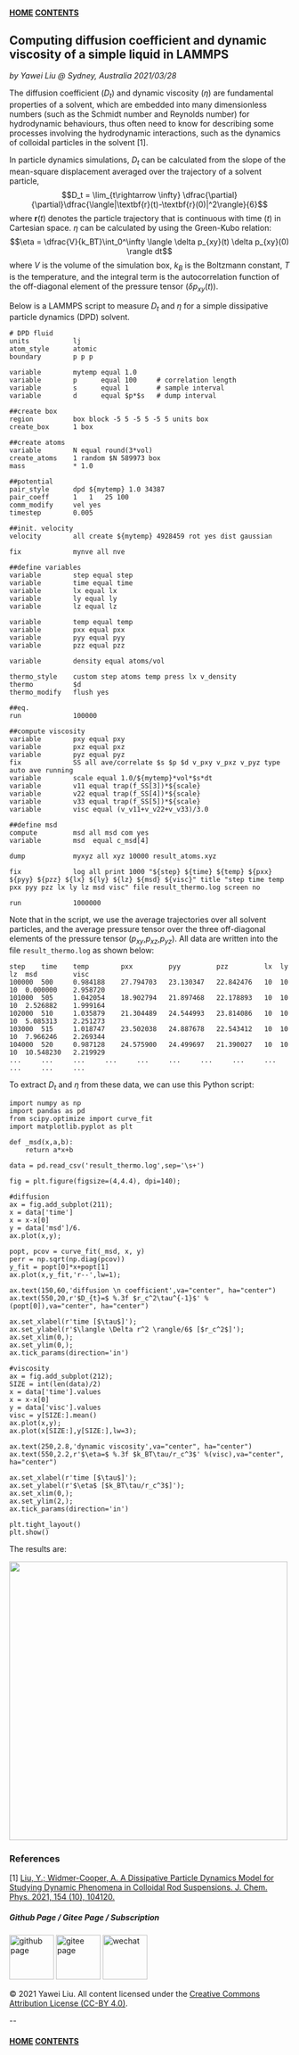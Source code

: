 #### [HOME](../../index.html) [CONTENTS](../index.html)

## Computing diffusion coefficient and dynamic viscosity of a simple liquid in LAMMPS
 
*by Yawei Liu  @ Sydney, Australia 2021/03/28*

The diffusion coefficient ($D_t$) and dynamic viscosity ($\eta$) are fundamental properties of a solvent, which are embedded into many dimensionless numbers (such as the Schmidt number and Reynolds number) for hydrodynamic behaviours, thus often need to know for describing some processes involving the hydrodynamic interactions, such as the dynamics of colloidal particles in the solvent [1].

In particle dynamics simulations, $D_t$ can be calculated from the slope of the mean-square displacement averaged over the trajectory of a solvent particle,
$$D_t = \lim_{t\rightarrow \infty} \dfrac{\partial}{\partial}\dfrac{\langle|\textbf{r}(t)-\textbf{r}(0)|^2\rangle}{6}$$
where $\textbf{r}(t)$ denotes the particle trajectory that is continuous with time ($t$) in Cartesian space. $\eta$ can be calculated by using the Green-Kubo relation:
$$\eta = \dfrac{V}{k_BT}\int_0^\infty \langle \delta p_{xy}(t) \delta p_{xy}(0) \rangle dt$$
where $V$ is the volume of the simulation box, $k_B$ is the Boltzmann constant, $T$ is the temperature, and the integral term is the autocorrelation function of the off-diagonal element of the pressure tensor ($\delta p_{xy}(t)$).

Below is a LAMMPS script to measure $D_t$ and $\eta$ for a simple dissipative particle dynamics (DPD) solvent.

```
# DPD fluid
units           lj
atom_style      atomic
boundary        p p p

variable        mytemp equal 1.0
variable        p      equal 100     # correlation length
variable        s      equal 1       # sample interval
variable        d      equal $p*$s   # dump interval

##create box
region          box block -5 5 -5 5 -5 5 units box
create_box      1 box

##create atoms
variable        N equal round(3*vol)
create_atoms    1 random $N 589973 box
mass            * 1.0

##potential
pair_style      dpd ${mytemp} 1.0 34387
pair_coeff      1   1   25 100
comm_modify     vel yes
timestep        0.005

##init. velocity
velocity        all create ${mytemp} 4928459 rot yes dist gaussian

fix             mynve all nve

##define variables
variable        step equal step
variable        time equal time
variable        lx equal lx
variable        ly equal ly
variable        lz equal lz

variable        temp equal temp
variable        pxx equal pxx
variable        pyy equal pyy
variable        pzz equal pzz

variable        density equal atoms/vol

thermo_style    custom step atoms temp press lx v_density
thermo          $d
thermo_modify   flush yes

##eq.
run             100000

##compute viscosity
variable        pxy equal pxy
variable        pxz equal pxz
variable        pyz equal pyz
fix             SS all ave/correlate $s $p $d v_pxy v_pxz v_pyz type auto ave running
variable        scale equal 1.0/${mytemp}*vol*$s*dt
variable        v11 equal trap(f_SS[3])*${scale}
variable        v22 equal trap(f_SS[4])*${scale}
variable        v33 equal trap(f_SS[5])*${scale}
variable        visc equal (v_v11+v_v22+v_v33)/3.0

##define msd
compute         msd all msd com yes
variable        msd  equal c_msd[4]

dump            myxyz all xyz 10000 result_atoms.xyz

fix             log all print 1000 "${step} ${time} ${temp} ${pxx} ${pyy} ${pzz} ${lx} ${ly} ${lz} ${msd} ${visc}" title "step time temp pxx pyy pzz lx ly lz msd visc" file result_thermo.log screen no

run             1000000
```
Note that in the script, we use the average trajectories over all solvent particles, and the average pressure tensor over the three off-diagonal elements of the pressure tensor ($p_{xy}$,$p_{xz}$,$p_{yz}$). All data are written into the file ```result_thermo.log``` as shown below:

```
step 	time 	temp 	    pxx 	    pyy 	    pzz 	    lx 	ly 	lz 	msd 	    visc
100000 	500 	0.984188 	27.794703 	23.130347 	22.842476 	10 	10 	10 	0.000000 	2.958720
101000 	505 	1.042054 	18.902794 	21.897468 	22.178893 	10 	10 	10 	2.526882 	1.999164
102000 	510 	1.035879 	21.304489 	24.544993 	23.814086 	10 	10 	10 	5.085313 	2.251273
103000 	515 	1.018747 	23.502038 	24.887678 	22.543412 	10 	10 	10 	7.966246 	2.269344
104000 	520 	0.987128 	24.575900 	24.499697 	21.390027 	10 	10 	10 	10.548230 	2.219929
... 	... 	... 	... 	... 	... 	... 	... 	... 	... 	... 	...
```

To extract $D_t$ and $\eta$ from these data, we can use this Python script:

```
import numpy as np 
import pandas as pd
from scipy.optimize import curve_fit
import matplotlib.pyplot as plt

def _msd(x,a,b):
    return a*x+b

data = pd.read_csv('result_thermo.log',sep='\s+')

fig = plt.figure(figsize=(4,4.4), dpi=140);

#diffusion
ax = fig.add_subplot(211);
x = data['time']
x = x-x[0]
y = data['msd']/6.
ax.plot(x,y);

popt, pcov = curve_fit(_msd, x, y)
perr = np.sqrt(np.diag(pcov))
y_fit = popt[0]*x+popt[1]
ax.plot(x,y_fit,'r--',lw=1);

ax.text(150,60,'diffusion \n coefficient',va="center", ha="center")
ax.text(550,20,r'$D_{t}=$ %.3f $r_c^2\tau^{-1}$' %(popt[0]),va="center", ha="center")

ax.set_xlabel(r'time [$\tau$]');
ax.set_ylabel(r'$\langle \Delta r^2 \rangle/6$ [$r_c^2$]');
ax.set_xlim(0,);
ax.set_ylim(0,);
ax.tick_params(direction='in')

#viscosity
ax = fig.add_subplot(212);
SIZE = int(len(data)/2)
x = data['time'].values
x = x-x[0]
y = data['visc'].values
visc = y[SIZE:].mean()
ax.plot(x,y);
ax.plot(x[SIZE:],y[SIZE:],lw=3);

ax.text(250,2.8,'dynamic viscosity',va="center", ha="center")
ax.text(550,2.2,r'$\eta=$ %.3f $k_BT\tau/r_c^3$' %(visc),va="center", ha="center")

ax.set_xlabel(r'time [$\tau$]');
ax.set_ylabel(r'$\eta$ [$k_BT\tau/r_c^3$]');
ax.set_xlim(0,);
ax.set_ylim(2,);
ax.tick_params(direction='in')

plt.tight_layout()
plt.show()
``` 
The results are:

<img src="images/rod_diffusion/sovlent_diffusion_viscosity.png" height="500" /> 



### References

[1] [Liu, Y.; Widmer-Cooper, A. A Dissipative Particle Dynamics Model for Studying Dynamic Phenomena in Colloidal Rod Suspensions. J. Chem. Phys. 2021, 154 (10), 104120.](https://aip.scitation.org/doi/10.1063/5.0041285)


##### Github Page / Gitee Page / Subscription
<img src="images/github_yawei.png" alt="github page" width="80" height="80" />
<img src="images/gitee_yawei.png" alt="gitee page" width="80" height="80" />
<img src="images/wechat.png" alt="wechat" width="80" height="80" />

<p>&copy; 2021 Yawei Liu. All content licensed under the <a href="https://creativecommons.org/licenses/by/4.0/legalcode">Creative Commons Attribution License (CC-BY 4.0)</a>.</p>

--
#### [HOME](../../index.html) [CONTENTS](../index.html)
